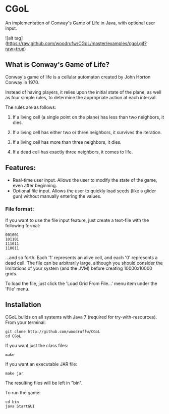 CGoL
======

An implementation of Conway's Game of Life in Java, with optional user input.

![alt tag] (https://raw.github.com/woodrufw/CGoL/master/examples/cgol.gif?raw=true)


## What is Conway's Game of Life?
Conway's game of life is a cellular automaton created by John Horton Conway in 1970.

Instead of having players, it relies upon the initial state of the plane, as well as four simple rules, to determine the appropriate action at each interval.

The rules are as follows:

1. If a living cell (a single point on the plane) has less than two neighbors, it dies.

2. If a living cell has either two or three neighbors, it survives the iteration.

3. If a living cell has more than three neighbors, it dies.

4. If a dead cell has exactly three neighbors, it comes to life.

## Features:
+ Real-time user input. Allows the user to modify the state of the game, even after beginning.
+ Optional file input. Allows the user to quickly load seeds (like a glider gun) without manually entering the values.

### File format:
If you want to use the file input feature, just create a text-file with the following format:

```
001001
101101
111011
110011
```
...and so forth. Each '1' represents an alive cell, and each '0' represents a dead cell. 
The file can be arbitrarily large, although you should consider the limitations of your system (and the JVM) before creating 10000x10000 grids.

To load the file, just click the 'Load Grid From File...' menu item under the 'File' menu.

## Installation
CGoL builds on all systems with Java 7 (required for try-with-resources).
From your terminal:

```
git clone http://github.com/woodruffw/CGoL
cd CGoL
```

If you want just the class files:
```
make
```

If you want an executable JAR file:
```
make jar
```

The resulting files will be left in "bin".

To run the game:

```
cd bin
java StartGUI
```

